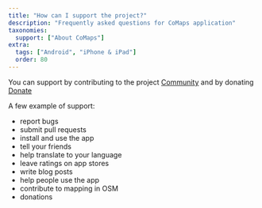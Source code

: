```yaml
---
title: "How can I support the project?"
description: "Frequently asked questions for CoMaps application"
taxonomies:
  support: ["About CoMaps"]
extra:
  tags: ["Android", "iPhone & iPad"]
  order: 80
---
```


You can support by contributing to the project [Community](https://www.comaps.app/community) and by donating [Donate](https://www.comaps.app/donate)

A few example of support:

- report bugs
- submit pull requests
- install and use the app
- tell your friends
- help translate to your language
- leave ratings on app stores
- write blog posts
- help people use the app
- contribute to mapping in OSM
- donations
